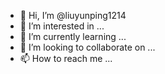 - 👋 Hi, I’m @liuyunping1214
- 👀 I’m interested in ...
- 🌱 I’m currently learning ...
- 💞️ I’m looking to collaborate on ...
- 📫 How to reach me ...

<!---
liuyunping1214/liuyunping1214 is a ✨ special ✨ repository because its `README.md` (this file) appears on your GitHub profile.
You can click the Preview link to take a look at your changes.
---
give the world color see see

